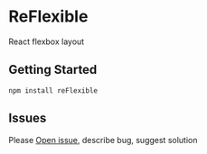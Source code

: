 # ReFlexible

React flexbox layout

## Getting Started

```
npm install reFlexible
```

## Issues

Please [Open issue](https://github.com/pavkout/reFlexible/issues), describe bug, suggest solution
